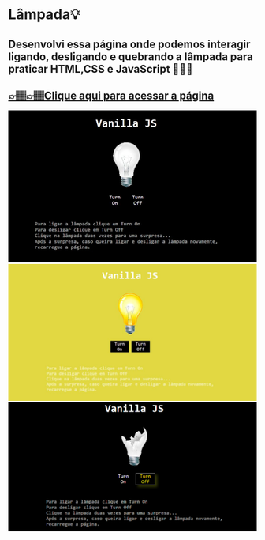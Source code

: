 # Lâmpada💡

## Desenvolvi essa página onde podemos interagir ligando, desligando e quebrando a lâmpada  para praticar HTML,CSS e JavaScript 👩🏽‍💻

## [👉🏽👉🏽Clique aqui para acessar a página](https://letsle.github.io/lamp/)

![preview](./src/img/img1.JPG)
![preview](./src/img/img2.JPG)
![preview](./src/img/img3.png)


